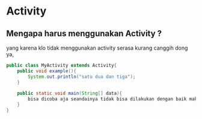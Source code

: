 # Activity

## Mengapa harus menggunakan Activity ? 

yang karena klo tidak menggunakan activity serasa kurang canggih dong ya,

```java
public class MyActivity extends Activity{
    public void example(){
        System.out.println("satu dua dan tiga");
    }
    
    public static void main(String[] data){
        bisa dicoba aja seandainya tidak bisa dilakukan dengan baik maka akan kurang sepurna juga hasilnya, dong ya.
    }
}
```



